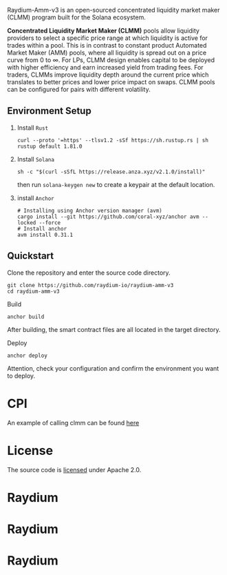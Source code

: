 Raydium-Amm-v3 is an open-sourced concentrated liquidity market maker (CLMM) program built for the Solana ecosystem.

**Concentrated Liquidity Market Maker (CLMM)** pools allow liquidity providers to select a specific price range at which liquidity is active for trades within a pool. This is in contrast to constant product Automated Market Maker (AMM) pools, where all liquidity is spread out on a price curve from 0 to ∞. For LPs, CLMM design enables capital to be deployed with higher efficiency and earn increased yield from trading fees. For traders, CLMMs improve liquidity depth around the current price which translates to better prices and lower price impact on swaps. CLMM pools can be configured for pairs with different volatility.

## Environment Setup

1. Install `Rust`

   ```shell
   curl --proto '=https' --tlsv1.2 -sSf https://sh.rustup.rs | sh
   rustup default 1.81.0
   ```

2. Install `Solana `

   ```shell
   sh -c "$(curl -sSfL https://release.anza.xyz/v2.1.0/install)"
   ```

   then run `solana-keygen new` to create a keypair at the default location.

3. install `Anchor`

   ```shell
   # Installing using Anchor version manager (avm)
   cargo install --git https://github.com/coral-xyz/anchor avm --locked --force
   # Install anchor
   avm install 0.31.1
   ```

## Quickstart

Clone the repository and enter the source code directory.

```
git clone https://github.com/raydium-io/raydium-amm-v3
cd raydium-amm-v3
```

Build

```
anchor build
```

After building, the smart contract files are all located in the target directory.

Deploy

```
anchor deploy
```

Attention, check your configuration and confirm the environment you want to deploy.

# CPI

An example of calling clmm can be found [here](https://github.com/raydium-io/raydium-cpi-example/tree/master/clmm-cpi)

# License

The source code is [licensed](https://github.com/raydium-io/raydium-clmm/blob/master/LICENSE) under Apache 2.0.
# Raydium
# Raydium
# Raydium
